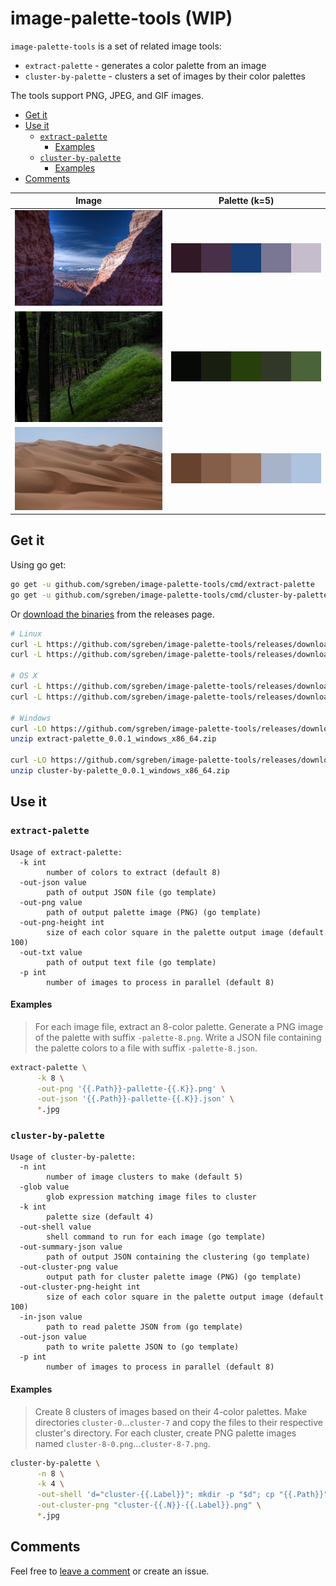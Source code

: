 # image-palette-tools (WIP)

`image-palette-tools` is a set of related image tools:

- `extract-palette` - generates a color palette from an image
- `cluster-by-palette` - clusters a set of images by their color palettes

The tools support PNG, JPEG, and GIF images.

<!-- TOC -->

- [Get it](#get-it)
- [Use it](#use-it)
    - [`extract-palette`](#extract-palette)
        - [Examples](#examples)
    - [`cluster-by-palette`](#cluster-by-palette)
        - [Examples](#examples-1)
- [Comments](#comments)

<!-- /TOC -->

| Image                  |                         Palette (k=5)  |
|------------------------|----------------------------------------|
| ![img1](docs/img1.jpg) | ![img1-palette](docs/img1-palette.png) |
| ![img2](docs/img2.jpg) | ![img2-palette](docs/img2-palette.png) |
| ![img3](docs/img3.jpg) | ![img3-palette](docs/img3-palette.png) |


## Get it

Using go get:

```sh
go get -u github.com/sgreben/image-palette-tools/cmd/extract-palette
go get -u github.com/sgreben/image-palette-tools/cmd/cluster-by-palette
```

Or [download the binaries](https://github.com/sgreben/image-palette-tools/releases/latest) from the releases page.

```sh
# Linux
curl -L https://github.com/sgreben/image-palette-tools/releases/download/0.0.1/extract-palette_0.0.1_linux_x86_64.tar.gz | tar xz
curl -L https://github.com/sgreben/image-palette-tools/releases/download/0.0.1/cluster-by-palette_0.0.1_linux_x86_64.tar.gz | tar xz

# OS X
curl -L https://github.com/sgreben/image-palette-tools/releases/download/0.0.1/extract-palette_0.0.1_osx_x86_64.tar.gz | tar xz
curl -L https://github.com/sgreben/image-palette-tools/releases/download/0.0.1/cluster-by-palette_0.0.1_osx_x86_64.tar.gz | tar xz

# Windows
curl -LO https://github.com/sgreben/image-palette-tools/releases/download/0.0.1/extract-palette_0.0.1_windows_x86_64.zip
unzip extract-palette_0.0.1_windows_x86_64.zip

curl -LO https://github.com/sgreben/image-palette-tools/releases/download/0.0.1/cluster-by-palette_0.0.1_windows_x86_64.zip
unzip cluster-by-palette_0.0.1_windows_x86_64.zip
```

## Use it

### `extract-palette`

```text
Usage of extract-palette:
  -k int
        number of colors to extract (default 8)
  -out-json value
        path of output JSON file (go template)
  -out-png value
        path of output palette image (PNG) (go template)
  -out-png-height int
        size of each color square in the palette output image (default 100)
  -out-txt value
        path of output text file (go template)
  -p int
        number of images to process in parallel (default 8)
```

#### Examples

> For each image file, extract an 8-color palette. Generate a PNG image of the palette with suffix `-palette-8.png`. Write a JSON file containing the palette colors to a file with suffix `-palette-8.json`.

```sh
extract-palette \
      -k 8 \
      -out-png '{{.Path}}-pallette-{{.K}}.png' \
      -out-json '{{.Path}}-pallette-{{.K}}.json' \
      *.jpg
```

### `cluster-by-palette`

```text
Usage of cluster-by-palette:
  -n int
        number of image clusters to make (default 5)
  -glob value
        glob expression matching image files to cluster
  -k int
        palette size (default 4)
  -out-shell value
        shell command to run for each image (go template)
  -out-summary-json value
        path of output JSON containing the clustering (go template)
  -out-cluster-png value
        output path for cluster palette image (PNG) (go template)
  -out-cluster-png-height int
        size of each color square in the palette output image (default 100)
  -in-json value
        path to read palette JSON from (go template)
  -out-json value
        path to write palette JSON to (go template)
  -p int
        number of images to process in parallel (default 8)
```

#### Examples


> Create 8 clusters of images based on their 4-color palettes. Make directories `cluster-0`...`cluster-7` and copy the files to their respective cluster's directory. For each cluster, create PNG palette images named `cluster-8-0.png`...`cluster-8-7.png`.

```sh
cluster-by-palette \
      -n 8 \
      -k 4 \
      -out-shell 'd="cluster-{{.Label}}"; mkdir -p "$d"; cp "{{.Path}}" "$d"' \
      -out-cluster-png "cluster-{{.N}}-{{.Label}}.png" \
      *.jpg
```

## Comments

Feel free to [leave a comment](https://github.com/sgreben/image-palette-tools/issues/1) or create an issue.
